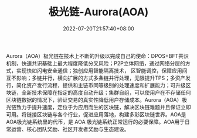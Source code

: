 ﻿---
weight: 
title: "极光链-Aurora(AOA)"
description: "Aurora（AOA）极光链在技术上不断的升级以完成自己的使命：DPOS+BFT共识机制，快速共识基础上最大程度降低分叉风险；P2P立体网络，通过网络分层的方式，实现快如闪电安全通信；独..."
date: 2022-07-20T21:57:40+08:00
lastmod: 2022-07-20T16:45:40+08:00
draft: false
authors: ["浮尘"]
featuredImage: "jiguanglian-auroraaoa.webp"
link: "https://www.aurorachain.io/"
tags: ["数字代币","极光链-Aurora(AOA)"]
categories: ["navigation"]
navigation: ["数字代币"]
lightgallery: true
toc: true
pinned: false
recommend: false
recommend1: false
---
Aurora（AOA）极光链在技术上不断的升级以完成自己的使命：DPOS+BFT共识机制，快速共识基础上最大程度降低分叉风险；P2P立体网络，通过网络分层的方式，实现快如闪电安全通信；独创应用智能隔离技术， 区智能调控，保障应用间互不影响；多链并行，横向扩展的方式多条链并行处理，无限提升TPS；多资产发行，简化资产发行流程，提供和主链币同等级别的处理速度和扩展能力；可升级区块链，全新技术保障在指定的高度自动升级；集群自组，可以使用户在不存储任何区块链数据的情况下，验证交易的真实性降低用户存储成本。Aurora（AOA）极光链致力于提升速度，定位于为应用而生的区块链，解决区块链难题并且保证立即可用。将链接区块链与各个行业，促进应用落地，构建多彩区块链世界。AOA是AOA极光链系统里的代币，是 AOA 极光链系统正常运行的必要保障。AOA用于日常运营、核心团队奖励、社区开发者奖励与生态建设。
